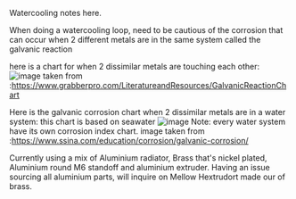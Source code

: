 Watercooling notes here.

When doing a watercooling loop, need to be cautious of the corrosion that can occur when 2 different metals are in the same system called the galvanic reaction

here is a chart for when 2 dissimilar metals are touching each other:
![image](https://github.com/user-attachments/assets/20fec6db-996a-4359-9978-6590ab08113d)
taken from :https://www.grabberpro.com/LiteratureandResources/GalvanicReactionChart

Here is the galvanic corrosion chart when 2 dissimilar metals are in a water system:
this chart is based on seawater
![image](https://github.com/user-attachments/assets/71c15e0b-e65f-4046-baa6-9f36aef3e121)
Note: every water system have its own corrosion index chart.
image taken from :https://www.ssina.com/education/corrosion/galvanic-corrosion/

Currently using a mix of Aluminium radiator, Brass that's nickel plated, Aluminium round M6 standoff and aluminium extruder.
Having an issue sourcing all aluminium parts, will inquire on Mellow Hextrudort made our of brass.
